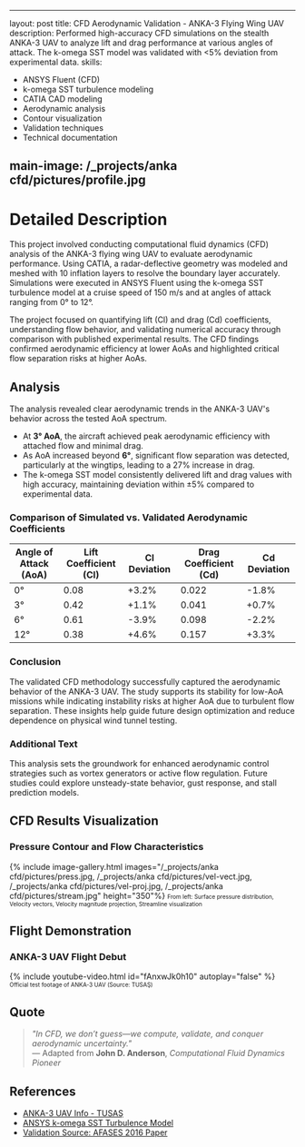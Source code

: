 
---
layout: post
title: CFD Aerodynamic Validation - ANKA-3 Flying Wing UAV
description: Performed high-accuracy CFD simulations on the stealth ANKA-3 UAV to analyze lift and drag performance at various angles of attack. The k-omega SST model was validated with <5% deviation from experimental data.
skills: 
  - ANSYS Fluent (CFD)
  - k-omega SST turbulence modeling
  - CATIA CAD modeling
  - Aerodynamic analysis
  - Contour visualization
  - Validation techniques
  - Technical documentation

main-image: /_projects/anka cfd/pictures/profile.jpg
---

# Detailed Description
This project involved conducting computational fluid dynamics (CFD) analysis of the ANKA-3 flying wing UAV to evaluate aerodynamic performance. Using CATIA, a radar-deflective geometry was modeled and meshed with 10 inflation layers to resolve the boundary layer accurately. Simulations were executed in ANSYS Fluent using the k-omega SST turbulence model at a cruise speed of 150 m/s and at angles of attack ranging from 0° to 12°.

The project focused on quantifying lift (Cl) and drag (Cd) coefficients, understanding flow behavior, and validating numerical accuracy through comparison with published experimental results. The CFD findings confirmed aerodynamic efficiency at lower AoAs and highlighted critical flow separation risks at higher AoAs.

## Analysis
The analysis revealed clear aerodynamic trends in the ANKA-3 UAV's behavior across the tested AoA spectrum.

* At **3° AoA**, the aircraft achieved peak aerodynamic efficiency with attached flow and minimal drag.
* As AoA increased beyond **6°**, significant flow separation was detected, particularly at the wingtips, leading to a 27% increase in drag.
* The k-omega SST model consistently delivered lift and drag values with high accuracy, maintaining deviation within ±5% compared to experimental data.

### Comparison of Simulated vs. Validated Aerodynamic Coefficients
| **Angle of Attack (AoA)** | **Lift Coefficient (Cl)** | **Cl Deviation** | **Drag Coefficient (Cd)** | **Cd Deviation** |
| ------------------------- | ------------------------- | ---------------- | ------------------------- | ---------------- |
| 0°                        | 0.08                      | +3.2%            | 0.022                     | -1.8%            |
| 3°                        | 0.42                      | +1.1%            | 0.041                     | +0.7%            |
| 6°                        | 0.61                      | -3.9%            | 0.098                     | -2.2%            |
| 12°                       | 0.38                      | +4.6%            | 0.157                     | +3.3%            |

### Conclusion
The validated CFD methodology successfully captured the aerodynamic behavior of the ANKA-3 UAV. The study supports its stability for low-AoA missions while indicating instability risks at higher AoA due to turbulent flow separation. These insights help guide future design optimization and reduce dependence on physical wind tunnel testing.

### Additional Text
This analysis sets the groundwork for enhanced aerodynamic control strategies such as vortex generators or active flow regulation. Future studies could explore unsteady-state behavior, gust response, and stall prediction models.

## CFD Results Visualization
### Pressure Contour and Flow Characteristics
{% include image-gallery.html images="/_projects/anka cfd/pictures/press.jpg, /_projects/anka cfd/pictures/vel-vect.jpg, /_projects/anka cfd/pictures/vel-proj.jpg, /_projects/anka cfd/pictures/stream.jpg" height="350"%}
<span style="font-size: 10px">From left: Surface pressure distribution, Velocity vectors, Velocity magnitude projection, Streamline visualization</span>  

## Flight Demonstration
### ANKA-3 UAV Flight Debut
{% include youtube-video.html id="fAnxwJk0h10" autoplay="false" %}
<span style="font-size: 10px">Official test footage of ANKA-3 UAV (Source: TUSAŞ)</span>  

## Quote
> *"In CFD, we don’t guess—we compute, validate, and conquer aerodynamic uncertainty."*  
> — Adapted from **John D. Anderson**, *Computational Fluid Dynamics Pioneer*

## References
- [ANKA-3 UAV Info - TUSAŞ](https://www.tusas.com/en/products/anka-3)
- [ANSYS k-omega SST Turbulence Model](https://www.ansys.com/products/fluids/ansys-fluent/turbulence-models)
- [Validation Source: AFASES 2016 Paper](https://doi.org/10.19062/2247-3173.2016.18.1.22)
